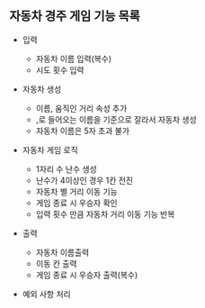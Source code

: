 ## 자동차 경주 게임 기능 목록

+ 입력
    + 자동차 이름 입력(복수)
    + 시도 횟수 입력


+ 자동차 생성
    + 이름, 움직인 거리 속성 추가
    + ,로 들어오는 이름을 기준으로 잘라서 자동차 생성
    + 자동차 이름은 5자 초과 불가


+ 자동차 게임 로직
    + 1자리 수 난수 생성
    + 난수가 4이상인 경우 1칸 전진
    + 자동차 별 거리 이동 기능
    + 게임 종료 시 우승자 확인
    + 입력 횟수 만큼 자동차 거리 이동 기능 반복


+ 출력
    + 자동차 이름출력
    + 이동 칸 출력
    + 게임 종료 시 우승자 출력(복수)


+ 예외 사항 처리
